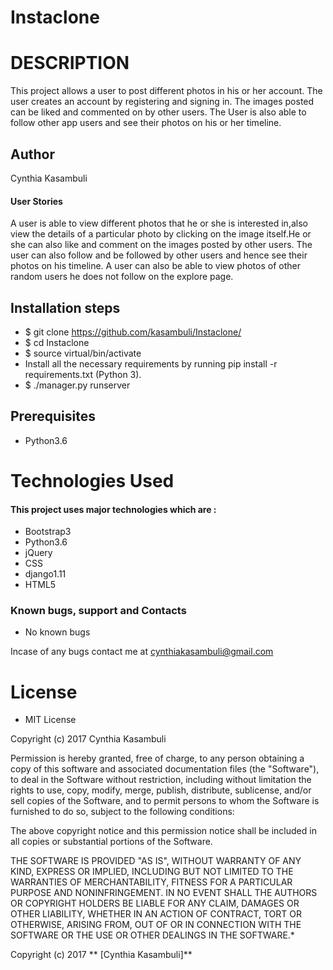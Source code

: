 # Instaclone

# DESCRIPTION

This project allows a user to post different photos in his or her account. The user creates an account by registering and signing in. The images posted can be liked and commented on by other users. The User is also able to follow other app users and see their photos on his or her timeline.

## Author

Cynthia Kasambuli


#### User Stories

A user is able to view different photos that he or she is interested in,also view the details of a particular photo by clicking on the image itself.He or she can also like and comment on the images posted by other users. The user can also follow and be followed by other users and hence see their photos on his timeline. A user can also be able to view photos of other random users he does not follow on the explore page.



## Installation steps
* $ git clone https://github.com/kasambuli/Instaclone/
* $ cd Instaclone
* $ source virtual/bin/activate
* Install all the necessary requirements by running pip install -r requirements.txt (Python 3).
* $ ./manager.py runserver

## Prerequisites
* Python3.6

# Technologies Used

#### This project uses major technologies which are :

* Bootstrap3
* Python3.6
* jQuery
* CSS
* django1.11
* HTML5

### Known bugs, support and Contacts

- No known bugs

Incase of any bugs contact me at cynthiakasambuli@gmail.com

# License

* MIT License

Copyright (c) 2017 Cynthia Kasambuli



Permission is hereby granted, free of charge, to any person obtaining a copy
of this software and associated documentation files (the "Software"), to deal
in the Software without restriction, including without limitation the rights
to use, copy, modify, merge, publish, distribute, sublicense, and/or sell
copies of the Software, and to permit persons to whom the Software is
furnished to do so, subject to the following conditions:

The above copyright notice and this permission notice shall be included in all
copies or substantial portions of the Software.

THE SOFTWARE IS PROVIDED "AS IS", WITHOUT WARRANTY OF ANY KIND, EXPRESS OR
IMPLIED, INCLUDING BUT NOT LIMITED TO THE WARRANTIES OF MERCHANTABILITY,
FITNESS FOR A PARTICULAR PURPOSE AND NONINFRINGEMENT. IN NO EVENT SHALL THE
AUTHORS OR COPYRIGHT HOLDERS BE LIABLE FOR ANY CLAIM, DAMAGES OR OTHER
LIABILITY, WHETHER IN AN ACTION OF CONTRACT, TORT OR OTHERWISE, ARISING FROM,
OUT OF OR IN CONNECTION WITH THE SOFTWARE OR THE USE OR OTHER DEALINGS IN THE
SOFTWARE.*

Copyright (c) 2017 ** [Cynthia Kasambuli]**
